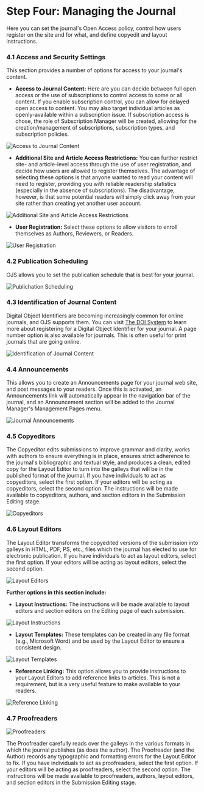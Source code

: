 # Step Four: Managing the Journal

Here you can set the journal's Open Access policy, control how users register on the site and for what, and define copyedit and layout instructions.


### 4.1 Access and Security Settings



This section provides a number of options for access to your journal's content.

* **Access to Journal Content:** Here are you can decide between full open access or the use of subscriptions to control access to some or all content. If you enable subscription control, you can allow for delayed open access to content. You may also target individual articles as openly-available within a subscription issue. If subscription access is chose, the role of Subscription Manager will be created, allowing for the creation/management of subscriptions, subscription types, and subscription policies.


![Access to Journal Content](images/chapter5/five_steps/access_security.png)



* **Additional Site and Article Access Restrictions:** You can further restrict site- and article-level access through the use of user registration, and decide how users are allowed to register themselves. The advantage of selecting these options is that anyone wanted to read your content will need to register, providing you with reliable readership statistics (especially in the absence of subscriptions). The disadvantage, however, is that some potential readers will simply click away from your site rather than creating yet another user account.


![Additional Site and Article Access Restrictions](images/chapter5/five_steps/add_access.png)





* **User Registration:** Select these options to allow visitors to enroll themselves as Authors, Reviewers, or Readers.

![User Registration](images/chapter5/five_steps/user_reg.png)



### 4.2 Publication Scheduling



OJS allows you to set the publication schedule that is best for your journal.


![Publichation Scheduling](images/chapter5/pub_sched_rev.png)




### 4.3 Identification of Journal Content



Digital Object Identifiers are becoming increasingly common for online journals, and OJS supports them. You can visit [The DOI System](http://doi.org/) to learn more about registering for a Digital Object Identifier for your journal. A page number option is also available for journals. This is often useful for print journals that are going online.


![Identification of Journal Content](images/chapter5/five_steps/unique.png)




### 4.4 Announcements



This allows you to create an Announcements page for your journal web site, and post messages to your readers. Once this is activated, an Announcements link will automatically appear in the navigation bar of the journal, and an Announcement section will be added to the Journal Manager's Management Pages menu.

![Journal Announcements](images/chapter5/five_steps/announcements.png)





### 4.5 Copyeditors



The Copyeditor edits submissions to improve grammar and clarity, works with authors to ensure everything is in place, ensures strict adherence to the journal's bibliographic and textual style, and produces a clean, edited copy for the Layout Editor to turn into the galleys that will be in the published format of the journal. If you have individuals to act as copyeditors, select the first option. If your editors will be acting as copyeditors, select the second option. The instructions will be made available to copyeditors, authors, and section editors in the Submission Editing stage.

![Copyeditors](images/chapter5/five_steps/copyeditors.png)




### 4.6 Layout Editors



The Layout Editor transforms the copyedited versions of the submission into galleys in HTML, PDF, PS, etc., files which the journal has elected to use for electronic publication. If you have individuals to act as layout editors, select the first option. If your editors will be acting as layout editors, select the second option.


![Layout Editors](images/chapter5/five_steps/layout_editors.png)


**Further options in this section include:**

 * **Layout Instructions:** The instructions will be made available to layout editors and section editors on the Editing page of each submission.

![Layout Instructions](images/chapter5/five_steps/layout_instructions.png)



 * **Layout Templates:** These templates can be created in any file format (e.g., Microsoft Word) and be used by the Layout Editor to ensure a consistent design.



![Layout Templates](images/chapter5/five_steps/layout_templates.png)




 * **Reference Linking:** This option allows you to provide instructions to your Layout Editors to add reference links to articles. This is not a requirement, but is a very useful feature to make available to your readers.



![Reference Linking](images/chapter5/five_steps/reference_linking.png)



### 4.7 Proofreaders


![Proofreaders](images/chapter5/five_steps/proofreaders.png)


The Proofreader carefully reads over the galleys in the various formats in which the journal publishes (as does the author). The Proofreader (and the Author) records any typographic and formatting errors for the Layout Editor to fix. If you have individuals to act as proofreaders, select the first option. If your editors will be acting as proofreaders, select the second option. The instructions will be made available to proofreaders, authors, layout editors, and section editors in the Submission Editing stage.